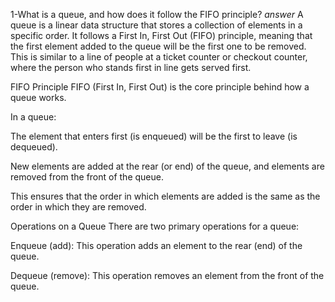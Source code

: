 1-What is a queue, and how does it follow the FIFO principle?
*answer*
A queue is a linear data structure that stores a collection of elements in a specific order. It follows a First In, First Out (FIFO) principle, meaning that the first element added to the queue will be the first one to be removed. This is similar to a line of people at a ticket counter or checkout counter, where the person who stands first in line gets served first.

FIFO Principle
FIFO (First In, First Out) is the core principle behind how a queue works.

In a queue:

The element that enters first (is enqueued) will be the first to leave (is dequeued).

New elements are added at the rear (or end) of the queue, and elements are removed from the front of the queue.

This ensures that the order in which elements are added is the same as the order in which they are removed.

Operations on a Queue
There are two primary operations for a queue:

Enqueue (add): This operation adds an element to the rear (end) of the queue.

Dequeue (remove): This operation removes an element from the front of the queue.
